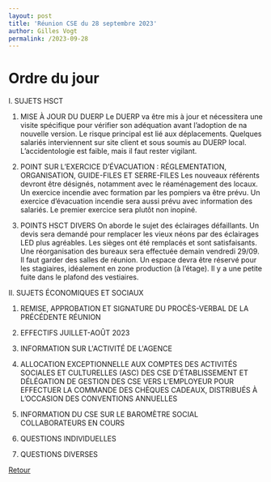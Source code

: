 ```yaml
---
layout: post
title: 'Réunion CSE du 28 septembre 2023'
author: Gilles Vogt
permalink: /2023-09-28
---
```

# Ordre du jour

I.	SUJETS HSCT

1.	MISE À JOUR DU DUERP
Le DUERP va être mis à jour et nécessitera une visite spécifique pour vérifier son adéquation avant l’adoption de na nouvelle version. Le risque principal est lié aux déplacements. Quelques salariés interviennent sur site client et sous soumis au DUERP local.
L’accidentologie est faible, mais il faut rester vigilant.

2.	POINT SUR L’EXERCICE D’ÉVACUATION : RÉGLEMENTATION, ORGANISATION, GUIDE-FILES ET SERRE-FILES
Les nouveaux référents devront être désignés, notamment avec le réaménagement des locaux. Un exercice incendie avec formation par les pompiers va être prévu. Un exercice d’évacuation incendie sera aussi prévu avec information des salariés. Le premier exercice sera plutôt non inopiné.

3.	POINTS HSCT DIVERS
On aborde le sujet des éclairages défaillants. Un devis sera demandé pour remplacer les vieux néons par des éclairages LED plus agréables.
Les sièges ont été remplacés et sont satisfaisants.
Une réorganisation des bureaux sera effectuée demain vendredi 29/09. Il faut garder des salles de réunion. Un espace devra être réservé pour les stagiaires, idéalement en zone production (à l’étage).
Il y a une petite fuite dans le plafond des vestiaires.

II. SUJETS ÉCONOMIQUES ET SOCIAUX

1.	REMISE, APPROBATION ET SIGNATURE DU PROCÈS-VERBAL DE LA PRÉCÉDENTE RÉUNION

2.	EFFECTIFS JUILLET-AOÛT 2023

3.	INFORMATION SUR L'ACTIVITÉ DE L'AGENCE

4.	ALLOCATION EXCEPTIONNELLE AUX COMPTES DES ACTIVITÉS SOCIALES ET CULTURELLES (ASC) DES CSE D’ÉTABLISSEMENT ET DÉLÉGATION DE GESTION DES CSE VERS L’EMPLOYEUR POUR EFFECTUER LA COMMANDE DES CHÈQUES CADEAUX, DISTRIBUÉS À L’OCCASION DES CONVENTIONS ANNUELLES 

5.	INFORMATION DU CSE SUR LE BAROMÈTRE SOCIAL COLLABORATEURS EN COURS

6.	QUESTIONS INDIVIDUELLES 

7.	QUESTIONS DIVERSES 


 [Retour](./)
